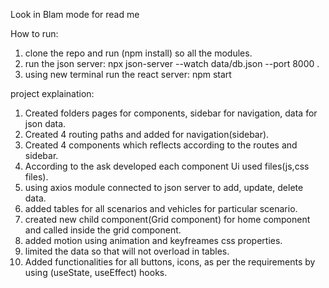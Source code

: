 Look in Blam mode for read me

How to run:
1. clone the repo and run (npm install) so all the modules.                                                                                                               
2. run the json server: npx json-server --watch data/db.json --port 8000 .
3. using new terminal run the react server: npm start


project explaination:

1. Created folders pages for components, sidebar for navigation, data for json data.
2. Created 4 routing paths and added for navigation(sidebar).
3. Created 4 components which reflects according to the routes and sidebar.
4. According to the ask developed each component Ui used files(js,css files).
5. using axios module connected to json server to add, update, delete data.
6. added tables for all scenarios and vehicles for particular scenario.
7. created new child component(Grid component) for home component and called inside the grid component.
8. added motion using animation and keyfreames css properties.
9. limited the data so that will not overload in tables.
10. Added functionalities for all buttons, icons, as per the requirements by using (useState, useEffect) hooks.
